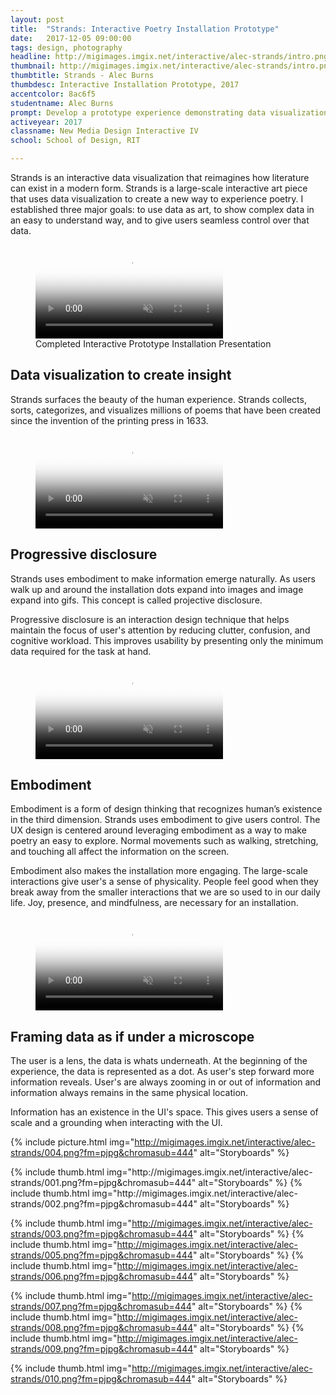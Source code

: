 ```yaml
---
layout: post
title:  "Strands: Interactive Poetry Installation Prototype"
date:   2017-12-05 09:00:00
tags: design, photography
headline: http://migimages.imgix.net/interactive/alec-strands/intro.png?fm=pjpg&h=400&fit=crop&crop=fp&fp-y=.4&auto=format
thumbnail: http://migimages.imgix.net/interactive/alec-strands/intro.png?fit=crop&fm=pjpg&q=85&chromasub=444
thumbtitle: Strands - Alec Burns
thumbdesc: Interactive Installation Prototype, 2017
accentcolor: 8ac6f5
studentname: Alec Burns
prompt: Develop a prototype experience demonstrating data visualization using actual data.
activeyear: 2017
classname: New Media Design Interactive IV
school: School of Design, RIT

---
```


<section>
<p>Strands is an interactive data visualization that reimagines how literature can exist in a modern form. Strands is a large-scale interactive art piece that uses data visualization to create a new way to experience poetry. I established three major goals: to use data as art, to show complex data in an easy to understand way, and to give users seamless control over that data.</p>

<figure class="fullsize">
<video preload="none" poster="http://migimages.imgix.net/interactive/alec-strands/013.png?fm=pjpg&w=920&q=35" playsinline autoplay muted controls loop src="http://students.miggi.me/media/strands/final.mp4">
	<source src="http://students.miggi.me/media/strands/final.mp4" type="video/mp4">
</video>
<figcaption>
	Completed Interactive Prototype Installation Presentation
</figcaption>
</figure>

<h2>Data visualization to create insight</h2>
<p>Strands surfaces the beauty of the human experience. Strands collects, sorts, categorizes, and visualizes millions of poems that have been created since the invention of the printing press in 1633. </p>

<figure>
<video preload="none" poster="http://migimages.imgix.net/interactive/alec-strands/001.png?fm=pjpg&w=920&q=35" playsinline autoplay muted loop src="http://students.miggi.me/media/strands/vid1.mp4">
	<source src="http://students.miggi.me/media/strands/vid1.mp4" type="video/mp4">
</video>
</figure>

<h2>Progressive disclosure</h2>
<p>Strands uses embodiment to make information emerge naturally. As users walk up and around the installation dots expand into images and image expand into gifs. This concept is called projective disclosure.</p>
<p>Progressive disclosure is an interaction design technique that helps maintain the focus of user's attention by reducing clutter, confusion, and cognitive workload. This improves usability by presenting only the minimum data required for the task at hand.</p>

<figure>
<video preload="none" poster="http://migimages.imgix.net/interactive/alec-strands/014.png?fm=pjpg&w=920&q=35" playsinline autoplay muted loop src="http://students.miggi.me/media/strands/vid2.mp4">
	<source src="http://students.miggi.me/media/strands/vid2.mp4" type="video/mp4">
</video>
</figure>

<h2>Embodiment</h2>
<p>Embodiment is a form of design thinking that recognizes human’s existence in the third dimension.  Strands uses embodiment to give users control. The UX design is centered around leveraging embodiment as a way to make poetry an easy to explore.  Normal movements such as walking, stretching, and touching all affect the information on the screen.</p>

<p>Embodiment also makes the installation more engaging. The large-scale interactions give user's a sense of physicality. People feel good when they break away from the smaller interactions that we are so used to in our daily life. Joy, presence, and mindfulness, are necessary for an installation.</p>

<figure>
<video preload="none" poster="http://migimages.imgix.net/interactive/alec-strands/014.png?fm=pjpg&w=920&q=35" playsinline autoplay muted loop src="http://students.miggi.me/media/strands/vid3.mp4">
	<source src="http://students.miggi.me/media/strands/vid3.mp4" type="video/mp4">
</video>
</figure>

<h2>Framing data as if under a microscope</h2>
<p>The user is a lens, the data is whats underneath. At the beginning of the experience, the data is represented as a dot. As user's step forward more information reveals. User's are always zooming in or out of information and information always remains in the same physical location.</p> 
<p>Information has an existence in the UI's space. This gives users a sense of scale and a grounding when interacting with the UI.</p>

{% include picture.html img="http://migimages.imgix.net/interactive/alec-strands/004.png?fm=pjpg&chromasub=444" alt="Storyboards" %}

<section class="thumblist">
{% include thumb.html img="http://migimages.imgix.net/interactive/alec-strands/001.png?fm=pjpg&chromasub=444" alt="Storyboards" %}
{% include thumb.html img="http://migimages.imgix.net/interactive/alec-strands/002.png?fm=pjpg&chromasub=444" alt="Storyboards" %}

{% include thumb.html img="http://migimages.imgix.net/interactive/alec-strands/003.png?fm=pjpg&chromasub=444" alt="Storyboards" %}
{% include thumb.html img="http://migimages.imgix.net/interactive/alec-strands/005.png?fm=pjpg&chromasub=444" alt="Storyboards" %}
{% include thumb.html img="http://migimages.imgix.net/interactive/alec-strands/006.png?fm=pjpg&chromasub=444" alt="Storyboards" %}

{% include thumb.html img="http://migimages.imgix.net/interactive/alec-strands/007.png?fm=pjpg&chromasub=444" alt="Storyboards" %}
{% include thumb.html img="http://migimages.imgix.net/interactive/alec-strands/008.png?fm=pjpg&chromasub=444" alt="Storyboards" %}
{% include thumb.html img="http://migimages.imgix.net/interactive/alec-strands/009.png?fm=pjpg&chromasub=444" alt="Storyboards" %}

{% include thumb.html img="http://migimages.imgix.net/interactive/alec-strands/010.png?fm=pjpg&chromasub=444" alt="Storyboards" %}
</section>


